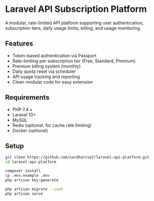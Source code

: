 # Laravel API Subscription Platform

A modular, rate-limited API platform supporting user authentication, subscription tiers, daily usage limits, billing, and usage monitoring.

## Features

- Token-based authentication via Passport 
- Rate-limiting per subscription tier (Free, Standard, Premium)
- Premium billing system (monthly)
- Daily quota reset via scheduler
- API usage tracking and reporting
- Clean modular code for easy extension

## Requirements

- PHP 7.4 +
- Laravel 10+
- MySQL
- Redis (optional, for cache rate limiting)
- Docker (optional)

## Setup

```bash
git clone https://github.com/sardharcse7/laravel-api-platform.git
cd laravel-api-platform

composer install
cp .env.example .env
php artisan key:generate

php artisan migrate --seed
php artisan serve
